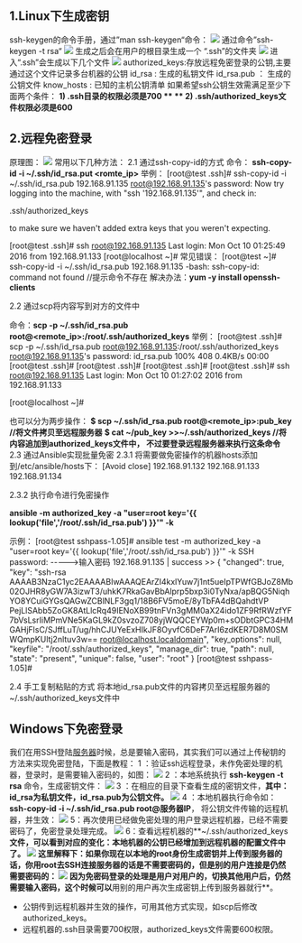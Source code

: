## 1.Linux下生成密钥 
ssh-keygen的命令手册，通过”man ssh-keygen“命令：
![](https://cdn.nlark.com/yuque/0/2023/png/12511308/1675585351967-5088547b-2ac5-414f-bba6-8ad27eb07c98.png#averageHue=%230b0907&clientId=u7d089fd2-a6f2-4&from=paste&id=u5bac35bf&originHeight=356&originWidth=967&originalType=url&ratio=1&rotation=0&showTitle=false&status=done&style=none&taskId=ub8ee6f94-7a9a-4427-8cda-3ca24b1efdb&title=)
通过命令”ssh-keygen -t rsa“
![](https://cdn.nlark.com/yuque/0/2023/png/12511308/1675585351997-5446291f-c827-44e8-bb4a-9515682d53cd.png#averageHue=%23060403&clientId=u7d089fd2-a6f2-4&from=paste&id=ud16369da&originHeight=322&originWidth=620&originalType=url&ratio=1&rotation=0&showTitle=false&status=done&style=none&taskId=u50e71c58-0919-4121-9384-e8f8fd07910&title=)
生成之后会在用户的根目录生成一个 “.ssh”的文件夹
![](https://cdn.nlark.com/yuque/0/2023/png/12511308/1675585351950-2786a432-e13a-44d1-848e-f65c99feb2ae.png#averageHue=%23100b08&clientId=u7d089fd2-a6f2-4&from=paste&id=u4e1032db&originHeight=390&originWidth=495&originalType=url&ratio=1&rotation=0&showTitle=false&status=done&style=none&taskId=u1aa41408-0cc5-42e5-8f26-44baf6eb3e6&title=)
进入“.ssh”会生成以下几个文件
![](https://cdn.nlark.com/yuque/0/2023/png/12511308/1675585351934-7573dde0-d35d-4d43-ac7e-0cc0029a325a.png#averageHue=%230d0906&clientId=u7d089fd2-a6f2-4&from=paste&id=u993e6db9&originHeight=95&originWidth=420&originalType=url&ratio=1&rotation=0&showTitle=false&status=done&style=none&taskId=uaa7d6752-c3b7-4881-9645-600b353d3c6&title=)
authorized_keys:存放远程免密登录的公钥,主要通过这个文件记录多台机器的公钥
id_rsa : 生成的私钥文件
id_rsa.pub ： 生成的公钥文件
know_hosts : 已知的主机公钥清单
如果希望ssh公钥生效需满足至少下面两个条件：
**1) .ssh目录的权限必须是700 **
** 2) .ssh/authorized_keys文件权限必须是600**
## 2.远程免密登录
原理图：
![](https://cdn.nlark.com/yuque/0/2023/png/12511308/1675585351949-502e4676-81b6-470c-8458-3538a09380f2.png#averageHue=%23f8f8f7&clientId=u7d089fd2-a6f2-4&from=paste&id=ud3fa77c4&originHeight=322&originWidth=703&originalType=url&ratio=1&rotation=0&showTitle=false&status=done&style=none&taskId=ub644ab01-3333-436d-992f-ca1804b092a&title=)
常用以下几种方法：
2.1 通过ssh-copy-id的方式
命令： **ssh-copy-id -i ~/.ssh/id_rsa.put <romte_ip>**
举例：
[root@test .ssh]# ssh-copy-id -i ~/.ssh/id_rsa.pub 192.168.91.135
root@192.168.91.135's password:
Now try logging into the machine, with "ssh '192.168.91.135'", and check in:

.ssh/authorized_keys

to make sure we haven't added extra keys that you weren't expecting.

[root@test .ssh]# ssh root@192.168.91.135
Last login: Mon Oct 10 01:25:49 2016 from 192.168.91.133
[root@localhost ~]#
常见错误：
[root@test ~]# ssh-copy-id -i ~/.ssh/id_rsa.pub 192.168.91.135
-bash: ssh-copy-id: command not found   //提示命令不存在
解决办法：**yum -y install openssh-clients**

2.2 通过scp将内容写到对方的文件中

命令：**scp -p ~/.ssh/id_rsa.pub root@<remote_ip>:/root/.ssh/authorized_keys**
举例：
[root@test .ssh]# scp -p ~/.ssh/id_rsa.pub root@192.168.91.135:/root/.ssh/authorized_keys
root@192.168.91.135's password:
id_rsa.pub 100% 408 0.4KB/s 00:00
[root@test .ssh]#
[root@test .ssh]#
[root@test .ssh]#
[root@test .ssh]# ssh root@192.168.91.135
Last login: Mon Oct 10 01:27:02 2016 from 192.168.91.133

[root@localhost ~]#

也可以分为两步操作：
**$ scp ~/.ssh/id_rsa.pub root@<remote_ip>:pub_key       //将文件拷贝至远程服务器**
**$ cat ~/pub_key >>~/.ssh/authorized_keys                     //将内容追加到authorized_keys文件中， 不过要登录远程服务器来执行这条命令**
2.3 通过Ansible实现批量免密
2.3.1 将需要做免密操作的机器hosts添加到/etc/ansible/hosts下：
[Avoid close]
192.168.91.132
192.168.91.133
192.168.91.134

2.3.2 执行命令进行免密操作

**ansible <groupname> -m authorized_key -a "user=root key='{{ lookup('file','/root/.ssh/id_rsa.pub') }}'" -k**

示例：
[root@test sshpass-1.05]# ansible test -m authorized_key -a "user=root key='{{ lookup('file','/root/.ssh/id_rsa.pub') }}'" -k
SSH password: ----->输入密码
192.168.91.135 | success >> {
"changed": true,
"key": "ssh-rsa  AAAAB3NzaC1yc2EAAAABIwAAAQEArZI4kxlYuw7j1nt5ueIpTPWfGBJoZ8Mb02OJHR8yGW7A3izwT3/uhkK7RkaGavBbAlprp5bxp3i0TyNxa/apBQG5NiqhYO8YCuiGYGsQAGwZCBlNLF3gq1/18B6FV5moE/8yTbFA4dBQahdtVP  PejLlSAbb5ZoGK8AtLlcRq49IENoXB99tnFVn3gMM0aX24ido1ZF9RfRWzfYF7bVsLsrIiMPmVNe5KaGL9kZ0svzoZ708yjWQQCEYWp0m+sODbtGPC34HMGAHjFlsC/SJffLuT/ug/hhCJUYeExHIkJF8OyvfC6DeF7ArI6zdKER7D8M0SM WQmpKUltj2nltuv3w== root@localhost.localdomain",
"key_options": null,
"keyfile": "/root/.ssh/authorized_keys",
"manage_dir": true,
"path": null,
"state": "present",
"unique": false,
"user": "root"
}
[root@test sshpass-1.05]#

2.4 手工复制粘贴的方式
将本地id_rsa.pub文件的内容拷贝至远程服务器的~/.ssh/authorized_keys文件中
## Windows下免密登录
我们在用SSH登陆[服务器](https://cloud.tencent.com/product/cvm?from=10680)时候，总是要输入密码，其实我们可以通过上传秘钥的方法来实现免密登陆，下面是教程： 
1 ：验证ssh远程登录，未作免密处理的机器，登录时，是需要输入密码的，如图：
![](https://cdn.nlark.com/yuque/0/2023/png/12511308/1675585396896-9eb54d1d-39c0-4159-8270-821e5b566af0.png#averageHue=%231f1f1f&clientId=u7d089fd2-a6f2-4&from=paste&id=ube982084&originHeight=45&originWidth=572&originalType=url&ratio=1&rotation=0&showTitle=false&status=done&style=none&taskId=u3c0e9b4d-4b38-4072-9229-04b68419d25&title=)
2 ：本地系统执行 **ssh-keygen -t rsa** 命令，生成密钥文件：
![](https://cdn.nlark.com/yuque/0/2023/jpeg/12511308/1675585396933-6af57341-35cc-44a7-81e6-421f6ba2648a.jpeg#averageHue=%23133312&clientId=u7d089fd2-a6f2-4&from=paste&id=u87737a94&originHeight=406&originWidth=739&originalType=url&ratio=1&rotation=0&showTitle=false&status=done&style=none&taskId=u703bf3db-6b71-47dc-a8e4-f0c0743c888&title=)
3 ：在相应的目录下查看生成的密钥文件，**其中：id_rsa为私钥文件，id_rsa.pub为公钥文件。**
![](https://cdn.nlark.com/yuque/0/2023/jpeg/12511308/1675585396917-0e9ca765-3075-478d-b60c-b6e3964e66c7.jpeg#averageHue=%23143c15&clientId=u7d089fd2-a6f2-4&from=paste&id=u5521f3f6&originHeight=283&originWidth=617&originalType=url&ratio=1&rotation=0&showTitle=false&status=done&style=none&taskId=uc9e88d48-fb53-4997-a84a-3319c1c822c&title=)
4 ：本地机器执行命令如：**ssh-copy-id -i ~/.ssh/id_rsa.pub root@服务器IP**， 将公钥文件传输的远程机器，并生效：
![](https://cdn.nlark.com/yuque/0/2023/jpeg/12511308/1675585396917-0c699ef5-1446-482c-b30b-f69228a78adf.jpeg#averageHue=%23163212&clientId=u7d089fd2-a6f2-4&from=paste&id=u5d924001&originHeight=179&originWidth=1080&originalType=url&ratio=1&rotation=0&showTitle=false&status=done&style=none&taskId=u3d3f6419-dd23-459f-afe1-d6c4b867bd7&title=)
5：再次使用已经做免密处理的用户登录远程机器，已经不需要密码了，免密登录处理完成。
![](https://cdn.nlark.com/yuque/0/2023/jpeg/12511308/1675585396889-4d46e416-d459-48cb-9312-121717d2e879.jpeg#averageHue=%23153416&clientId=u7d089fd2-a6f2-4&from=paste&id=u7666d6c7&originHeight=117&originWidth=717&originalType=url&ratio=1&rotation=0&showTitle=false&status=done&style=none&taskId=u1fb0a2f0-6343-4729-9221-d0af278ed9e&title=)
6：查看远程机器的**~/.ssh/authorized_keys**文件，可以看到对应的变化：本地机器的公钥已经增加到远程机器的配置文件中了。
![](https://cdn.nlark.com/yuque/0/2023/jpeg/12511308/1675585397319-085882e7-48d1-4cca-91f1-fbf33b634ac8.jpeg#averageHue=%23172f12&clientId=u7d089fd2-a6f2-4&from=paste&id=ub168e068&originHeight=251&originWidth=1080&originalType=url&ratio=1&rotation=0&showTitle=false&status=done&style=none&taskId=ud0feb838-e37c-4861-a793-eea5e2199a0&title=)
这里解释下：如果你现在以本地的root身份生成密钥并上传到服务器的话，你用root去SSH连接服务器的话是不需要密码的，但是别的用户连接是仍然需要密码的：
![](https://cdn.nlark.com/yuque/0/2023/jpeg/12511308/1675585397347-f01e3f4e-db7f-4ebd-acdf-c5392f7a9d1b.jpeg#averageHue=%23173c17&clientId=u7d089fd2-a6f2-4&from=paste&id=u9c77fe92&originHeight=112&originWidth=1080&originalType=url&ratio=1&rotation=0&showTitle=false&status=done&style=none&taskId=u05d4c2f9-ac06-4dc2-a175-632e13eace9&title=)
因为免密码登录的处理是用户对用户的，切换其他用户后，仍然需要输入密码，这个时候可以**用别的用户再次生成密钥上传到服务器就行**。

- 公钥传到远程机器并生效的操作，可用其他方式实现，如scp后修改authorized_keys。
- 远程机器的.ssh目录需要700权限，authorized_keys文件需要600权限。
